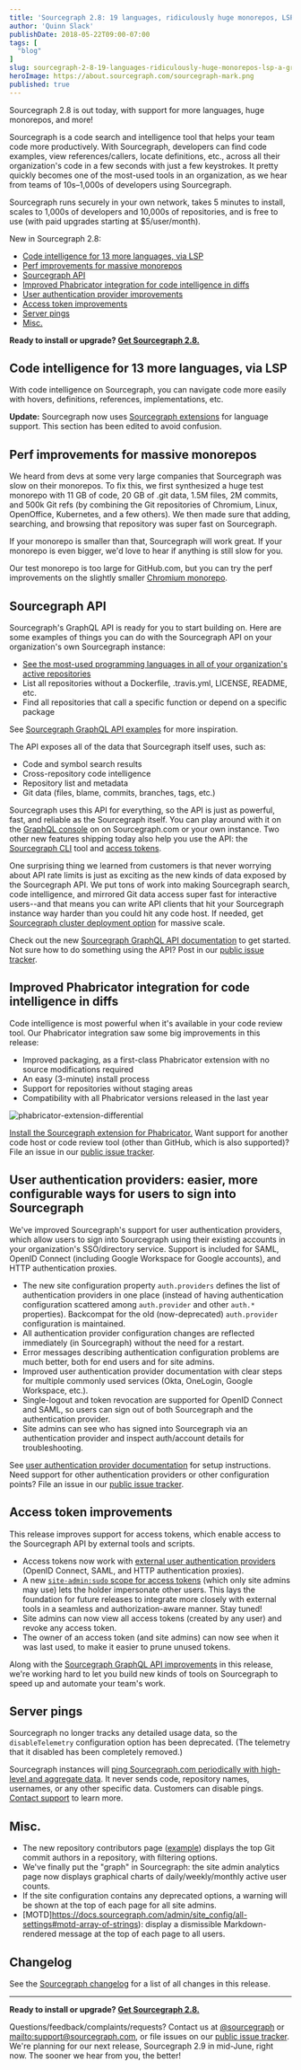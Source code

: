 ```yaml
---
title: 'Sourcegraph 2.8: 19 languages, ridiculously huge monorepos, LSP, a GraphQL API, and more'
author: 'Quinn Slack'
publishDate: 2018-05-22T09:00-07:00
tags: [
  "blog"
]
slug: sourcegraph-2-8-19-languages-ridiculously-huge-monorepos-lsp-a-graphql-api
heroImage: https://about.sourcegraph.com/sourcegraph-mark.png
published: true
---
```


Sourcegraph 2.8 is out today, with support for more languages, huge monorepos, and more!

Sourcegraph is a code search and intelligence tool that helps your team code more productively. With Sourcegraph, developers can find code examples, view references/callers, locate definitions, etc., across all their organization's code in a few seconds with just a few keystrokes. It pretty quickly becomes one of the most-used tools in an organization, as we hear from teams of 10s–1,000s of developers using Sourcegraph.

Sourcegraph runs securely in your own network, takes 5 minutes to install, scales to 1,000s of developers and 10,000s of repositories, and is free to use (with paid upgrades starting at $5/user/month).

New in Sourcegraph 2.8:
- [Code intelligence for 13 more languages, via LSP](#code-intelligence-for-13-more-languages-via-lsp)
- [Perf improvements for massive monorepos](#perf-improvements-for-massive-monorepos)
- [Sourcegraph API](#sourcegraph-api)
- [Improved Phabricator integration for code intelligence in diffs](#improved-phabricator-integration-for-code-intelligence-in-diffs)
- [User authentication provider improvements](#user-authentication-providers-easier-more-configurable-ways-for-users-to-sign-into-sourcegraph)
- [Access token improvements](#access-token-improvements)
- [Server pings](#server-pings)
- [Misc.](#misc)

**Ready to install or upgrade? [Get Sourcegraph 2.8.](https://docs.sourcegraph.com/#quickstart)**

## Code intelligence for 13 more languages, via LSP

With code intelligence on Sourcegraph, you can navigate code more easily with hovers, definitions, references, implementations, etc.

**Update:** Sourcegraph now uses [Sourcegraph extensions](https://docs.sourcegraph.com/extensions) for language support. This section has been edited to avoid confusion.

## Perf improvements for massive monorepos

We heard from devs at some very large companies that Sourcegraph was slow on their monorepos. To fix this, we first synthesized a huge test monorepo with 11 GB of code, 20 GB of .git data, 1.5M files, 2M commits, and 500k Git refs (by combining the Git repositories of Chromium, Linux, OpenOffice, Kubernetes, and a few others). We then made sure that adding, searching, and browsing that repository was super fast on Sourcegraph.

If your monorepo is smaller than that, Sourcegraph will work great. If your monorepo is even bigger, we'd love to hear if anything is still slow for you.

Our test monorepo is too large for GitHub.com, but you can try the perf improvements on the slightly smaller [Chromium monorepo](https://sourcegraph.com/github.com/chromium/chromium).

## Sourcegraph API

Sourcegraph's GraphQL API is ready for you to start building on. Here are some examples of things you can do with the Sourcegraph API on your organization's own Sourcegraph instance:

- [See the most-used programming languages in all of your organization's active repositories](https://sourcegraph.com/api/console#%7B%22query%22%3A%22%7B%5Cn%20%20repositories(enabled%3A%20true%2C%20query%3A%5C%22github.com%2Fsourcegraph%2F%5C%22)%20%7B%5Cn%20%20%20%20nodes%20%7B%5Cn%20%20%20%20%20%20name%5Cn%20%20%20%20%20%20language%5Cn%20%20%20%20%7D%5Cn%20%20%7D%5Cn%7D%5Cn%22%7D)
- List all repositories without a Dockerfile, .travis.yml, LICENSE, README, etc.
- Find all repositories that call a specific function or depend on a specific package

See [Sourcegraph GraphQL API examples](https://docs.sourcegraph.com/api/graphql/examples) for more inspiration.

The API exposes all of the data that Sourcegraph itself uses, such as:

- Code and symbol search results
- Cross-repository code intelligence
- Repository list and metadata
- Git data (files, blame, commits, branches, tags, etc.)

Sourcegraph uses this API for everything, so the API is just as powerful, fast, and reliable as the Sourcegraph itself. You can play around with it on the [GraphQL console](https://sourcegraph.com/api/console) on on Sourcegraph.com or your own instance. Two other new features shipping today also help you use the API: the [Sourcegraph CLI](https://github.com/sourcegraph/src-cli) tool and [access tokens](#access-token-improvements).

One surprising thing we learned from customers is that never worrying about API rate limits is just as exciting as the new kinds of data exposed by the Sourcegraph API. We put tons of work into making Sourcegraph search, code intelligence, and mirrored Git data access super fast for interactive users--and that means you can write API clients that hit your Sourcegraph instance way harder than you could hit any code host. If needed, get [Sourcegraph cluster deployment option](https://docs.sourcegraph.com/admin/install/cluster) for massive scale.

Check out the new [Sourcegraph GraphQL API documentation](https://docs.sourcegraph.com/api/graphql) to get started. Not sure how to do something using the API? Post in our [public issue tracker](https://github.com/sourcegraph/sourcegraph).

## Improved Phabricator integration for code intelligence in diffs

Code intelligence is most powerful when it's available in your code review tool. Our Phabricator integration saw some big improvements in this release:

- Improved packaging, as a first-class Phabricator extension with no source modifications required
- An easy (3-minute) install process
- Support for repositories without staging areas
- Compatibility with all Phabricator versions released in the last year

![phabricator-extension-differential](//images.ctfassets.net/le3mxztn6yoo/5SXiFECe7SkKCIyeeoUGYe/959884db905b3f5ede1b14790d4ae346/phabricator-extension-differential.png)

[Install the Sourcegraph extension for Phabricator.](https://github.com/sourcegraph/phabricator-extension) Want support for another code host or code review tool (other than GitHub, which is also supported)? File an issue in our [public issue tracker](https://github.com/sourcegraph/sourcegraph/issues).

## User authentication providers: easier, more configurable ways for users to sign into Sourcegraph

We've improved Sourcegraph's support for user authentication providers, which allow users to sign into Sourcegraph using their existing accounts in your organization's SSO/directory service. Support is included for SAML, OpenID Connect (including Google Workspace for Google accounts), and HTTP authentication proxies.

- The new site configuration property `auth.providers` defines the list of authentication providers in one place (instead of having authentication configuration scattered among `auth.provider` and other `auth.*` properties). Backcompat for the old (now-deprecated) `auth.provider` configuration is maintained.
- All authentication provider configuration changes are reflected immediately (in Sourcegraph) without the need for a restart.
- Error messages describing authentication configuration problems are much better, both for end users and for site admins.
- Improved user authentication provider documentation with clear steps for multiple commonly used services (Okta, OneLogin, Google Workspace, etc.).
- Single-logout and token revocation are supported for OpenID Connect and SAML, so users can sign out of both Sourcegraph and the authentication provider.
- Site admins can see who has signed into Sourcegraph via an authentication provider and inspect auth/account details for troubleshooting.

See [user authentication provider documentation](https://docs.sourcegraph.com/admin/auth) for setup instructions. Need support for other authentication providers or other configuration points? File an issue in our [public issue tracker](https://github.com/sourcegraph/sourcegraph/issues).

## Access token improvements

This release improves support for access tokens, which enable access to the Sourcegraph API by external tools and scripts.

- Access tokens now work with [external user authentication providers](https://docs.sourcegraph.com/admin/auth) (OpenID Connect, SAML, and HTTP authentication proxies).
- A new [`site-admin:sudo` scope for access tokens](https://docs.sourcegraph.com/api/graphql#sudo-access-tokens) (which only site admins may use) lets the holder impersonate other users. This lays the foundation for future releases to integrate more closely with external tools in a seamless and authorization-aware manner. Stay tuned!
- Site admins can now view all access tokens (created by any user) and revoke any access token.
- The owner of an access token (and site admins) can now see when it was last used, to make it easier to prune unused tokens.

Along with the [Sourcegraph GraphQL API improvements](#sourcegraph-api) in this release, we're working hard to let you build new kinds of tools on Sourcegraph to speed up and automate your team's work.

<!--

## Code view improvements

TODO

- "Go to definition" and other actions now only require a single click.
- All hover information from the language server, not just the first item, is shown. This means, for example, that TypeScript and Go interface fields are shown underneath the formatted docstring.
- The hover now has a button to “Find implementations” of interfaces and concrete types (if supported by the language server).
- Many visual glitches were fixed with hovers and token highlighting.
- You can hover over the plug icon in the top right to see the code intelligence status for the current file (to see what features are supported, such as hovers, definitions, references, and implementations).
- Error messages (such as compiler errors) from the language server are displayed in the hover, so you know the reason if something isn't working.

Try the new code view and hover on an [example open source file](https://sourcegraph.com/github.com/golang/oauth2/-/blob/clientcredentials/clientcredentials.go#L58).

<img src="//images.ctfassets.net/le3mxztn6yoo/48HJWiBrpe0Kkq2y6wumqo/93f5a4061318ebcca9eec6f31af33c34/Screenshot_from_2018-05-21_17-01-43.png" style="max-width:400px;border:solid 1px #ccc"/>

-->

## Server pings

Sourcegraph no longer tracks any detailed usage data, so the `disableTelemetry` configuration option has been deprecated. (The telemetry that it disabled has been completely removed.)

Sourcegraph instances will [ping Sourcegraph.com periodically with high-level and aggregate data](https://docs.sourcegraph.com/admin/pings). It never sends code, repository names, usernames, or any other specific data. Customers can disable pings. [Contact support](/contact) to learn more.

## Misc.

- The new repository contributors page ([example](https://sourcegraph.com/github.com/moby/moby/-/stats/contributors)) displays the top Git commit authors in a repository, with filtering options.
- We've finally put the "graph" in Sourcegraph: the site admin analytics page now displays graphical charts of daily/weekly/monthly active user counts.
- If the site configuration contains any deprecated options, a warning will be shown at the top of each page for all site admins.
- [MOTD]https://docs.sourcegraph.com/admin/site_config/all-settings#motd-array-of-strings): display a dismissible Markdown-rendered message at the top of each page to all users.

## Changelog

See the [Sourcegraph changelog](https://sourcegraph.com/github.com/sourcegraph/sourcegraph/-/blob/CHANGELOG.md) for a list of all changes in this release.

---

**Ready to install or upgrade? [Get Sourcegraph 2.8.](https://docs.sourcegraph.com/#quickstart)**

Questions/feedback/complaints/requests? Contact us at [@sourcegraph](https://twitter.com/sourcegraph) or <mailto:support@sourcegraph.com>, or file issues on our [public issue tracker](https://github.com/sourcegraph/sourcegraph/issues). We're planning for our next release, Sourcegraph 2.9 in mid-June, right now. The sooner we hear from you, the better!
